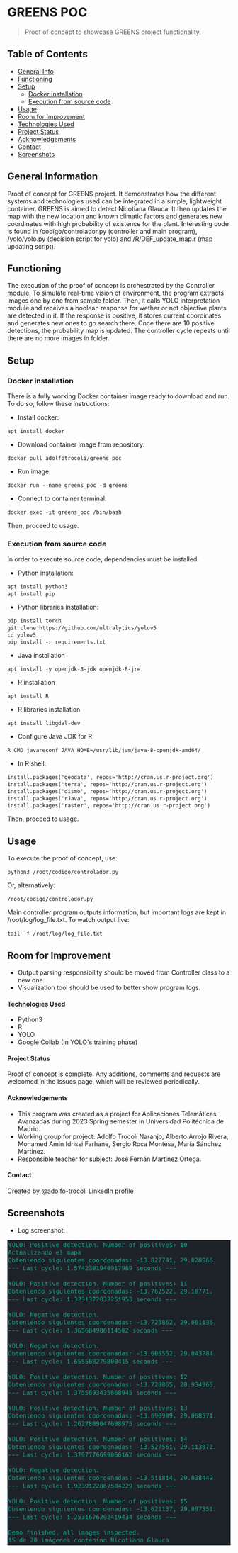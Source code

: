 # GREENS POC
> Proof of concept to showcase GREENS project functionality.

## Table of Contents
* [General Info](#general-information)
* [Functioning](#functioning)
* [Setup](#setup)
	* [Docker installation](#docker-installation)
	* [Execution from source code](#execution-from-source-code)
* [Usage](#usage)
* [Room for Improvement](#room-for-improvement)
* [Technologies Used](#technologies-used)
* [Project Status](#project-status)
* [Acknowledgements](#acknowledgements)
* [Contact](#contact)
* [Screenshots](#screenshots)


## General Information
Proof of concept for GREENS project. It demonstrates how the different systems and technologies used can be integrated in a simple, lightweight container. GREENS is aimed to detect Nicotiana Glauca. It then updates the map with the new location and known climatic factors and generates new coordinates with high probability of existence for the plant. Interesting code is found in /codigo/controlador.py (controller and main program), /yolo/yolo.py (decision script for yolo) and /R/DEF_update_map.r (map updating script).

## Functioning
The execution of the proof of concept is orchestrated by the Controller module. To simulate real-time vision of environment, the program extracts images one by one from sample folder. Then, it calls YOLO interpretation module and receives a boolean response for wether or not objective plants are detected in it. If the response is positive, it stores current coordinates and generates new ones to go search there. Once there are 10 positive detections, the probability map is updated. The controller cycle repeats until there are no more images in folder.

## Setup
### Docker installation
There is a fully working Docker container image ready to download and run. To do so, follow these instructions:
- Install docker:
```
apt install docker
```
- Download container image from repository.
```
docker pull adolfotrocoli/greens_poc
```
- Run image:
```
docker run --name greens_poc -d greens
```
- Connect to container terminal:
```
docker exec -it greens_poc /bin/bash
```
Then, proceed to usage.
### Execution from source code
In order to execute source code, dependencies must be installed. 
- Python installation:
```
apt install python3
apt install pip
```
- Python libraries installation:
```
pip install torch
git clone https://github.com/ultralytics/yolov5
cd yolov5
pip install -r requirements.txt
```
- Java installation
```
apt install -y openjdk-8-jdk openjdk-8-jre
```
- R installation
```
apt install R
```
- R libraries installation
```
apt install libgdal-dev
```
- Configure Java JDK for R
```
R CMD javareconf JAVA_HOME=/usr/lib/jvm/java-8-openjdk-amd64/
```
- In R shell:
```
install.packages('geodata', repos='http://cran.us.r-project.org')
install.packages('terra', repos='http://cran.us.r-project.org')
install.packages('dismo', repos='http://cran.us.r-project.org')
install.packages('rJava', repos='http://cran.us.r-project.org')
install.packages('raster', repos='http://cran.us.r-project.org')
```
Then, proceed to usage.
## Usage
To execute the proof of concept, use:
```
python3 /root/codigo/controlador.py
```
Or, alternatively:
```
/root/codigo/controlador.py
```

Main controller program outputs information, but important logs are kept in /root/log/log_file.txt.
To watch output live:
```
tail -f /root/log/log_file.txt
```
## Room for Improvement
- Output parsing responsibility should be moved from Controller class to a new one.
- Visualization tool should be used to better show program logs.

#### Technologies Used
- Python3
- R
- YOLO
- Google Collab (In YOLO's training phase)

#### Project Status
Proof of concept is complete. Any additions, comments and requests are welcomed in the Issues page, which will be reviewed periodically.

#### Acknowledgements
- This program was created as a project for Aplicaciones Telemáticas Avanzadas during 2023 Spring semester in Universidad Politécnica de Madrid.
- Working group for project: Adolfo Trocolí Naranjo, Alberto Arrojo Rivera,  Mohamed Amin Idrissi Farhane, Sergio Roca Montesa, María Sánchez Martínez.
- Responsible teacher for subject: José Fernán Martínez Ortega.


#### Contact
Created by [@adolfo-trocoli](github.com/adolfo-trocoli)
LinkedIn [profile](https://www.linkedin.com/in/adolfo-trocol%C3%AD-naranjo-a07250224)


## Screenshots
- Log screenshot:

![Log screenshot](./img/log_screenshot.png)

